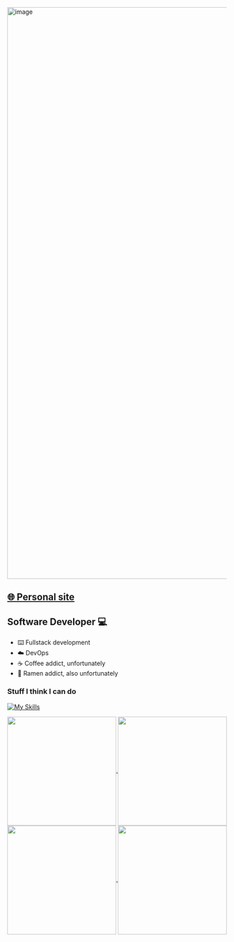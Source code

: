 <img width="1312" alt="image" src="https://github.com/jeremu2907/jeremu2907/assets/89870941/a6a2a15d-fce5-4b7a-9556-7e231485a955">

## [🌐 Personal site](https://jeremynguyen.dev)

## Software Developer 💻
- ⌨️ Fullstack development
- ☁️ DevOps
- ☕️ Coffee addict, unfortunately
- 🍜 Ramen addict, also unfortunately

### Stuff I think I can do
[![My Skills](https://skillicons.dev/icons?i=cpp,c,java,javascript,python,typescript,bash,git,github,django,fastapi,express,react,html,css,aws,azure,docker,linux,mysql,mongodb,nginx,nodejs,postgres,cloudflare,docker,figma,gcp,supabase,solidity,&perline=10&theme=light)](https://skillicons.dev)

<a href="https://git.io/streak-stats">
  <img height=250 align="center" src="https://github-readme-streak-stats.herokuapp.com?user=jeremu2907&theme=java-dark&hide_border=true&mode=weekly&background=041119&currStreakNum=DDDDDD&sideNums=DDDDDD&dates=DDDDDD&ring=00C9FF&sideLabels=DD5B01&currStreakLabel=DD5B01&stroke=DD5B01&fire=DDC900" />
</a>

<a href="https://github.com/anuraghazra/github-readme-stats">
  <img height=250 align="center" src="https://github-stats.agentbot.xyz/api/top-langs/?username=jeremu2907&theme=codeSTACKr&layout=donut" />
</a>

<a href="https://github.com/anuraghazra/github-readme-stats">
  <img height=250 align="center" src="https://github-readme-stats.vercel.app/api/wakatime?username=jeremu2907&theme=codeSTACKr&langs_count=6" />
</a>

<a href="https://github.com/anuraghazra/github-readme-stats">
  <img height=250 align="center" src="https://github-readme-stats.vercel.app/api?username=jeremu2907&bg_color=041119&text_color=ccc&title_color=00C9FF&hide_border=true&hide_rank=true" />
</a>
